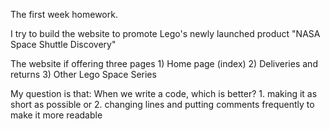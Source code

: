 The first week homework. 

I try to build the website to promote Lego's newly launched product "NASA Space Shuttle Discovery"

The website if offering three pages 1) Home page (index) 2) Deliveries and returns 3) Other Lego Space Series

My question is that:
When we write a code, which is better? 1. making it as short as possible or 2. changing lines and putting comments frequently to make it more readable
